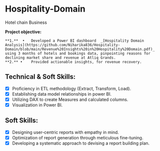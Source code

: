 # Hospitality-Domain
Hotel chain Business

**Project objective:** 

    **1.** 	•	Developed a Power BI dashboard  _[Hospitality Domain Analysis](https://github.com/Niharika836/Hospitality-Domain/blob/main/Revenue%20Insights%20in%20Hospitality%20Domain.pdf)_ using 3 months of hotels and bookings data, pinpointing reasons for declining market share and revenue at Atliq Grands.
    **2.** •	Provided actionable insights, for revenue recovery.

## Technical & Soft Skills:
- [x]	Proficiency in ETL methodology (Extract, Transform, Load).
- [x]	Establishing data model relationships in power BI.
- [x]	Utilizing DAX to create Measures and calculated columns.
- [x]	Visualization in Power BI.

## Soft Skills:
- [x]	Designing user-centric reports with empathy in mind.
- [x]	Optimization of report generation through meticulous fine-tuning.
- [x]	Developing a systematic approach to devising a report building plan.
